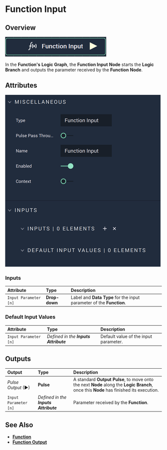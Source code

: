 # Function Input

## Overview

![The Function Input Node.](../../../.gitbook/assets/functioninputnode.png)

In the **Function's** **Logic Graph**, the **Function Input** **Node** starts the **Logic Branch** and outputs the parameter received by the **Function** **Node**.

## Attributes

![The Function Input Node Attributes.](../../../.gitbook/assets/functioninputattributes.png)

### Inputs

| Attribute | Type | Description |
| :--- | :--- | :--- |
| `Input Parameter [n]` | **Drop-down** | Label and **Data Type** for the input parameter of the **Function**. |

### Default Input Values

| Attribute | Type | Description |
| :--- | :--- | :--- |
| `Input Parameter [n]` | _Defined in the **Inputs** **Attribute**_ | Default value of the input parameter. |

## Outputs

| Output | Type | Description |
| :--- | :--- | :--- |
| _Pulse Output_ \(►\) | **Pulse** | A standard **Output Pulse**, to move onto the next **Node** along the **Logic Branch**, once this **Node** has finished its execution. |
| `Input Parameter [n]` | _Defined in the **Inputs** **Attribute**_ | Parameter received by the **Function**. |

## See Also

* [**Function**](./)
* [**Function Output**](function-output.md)

